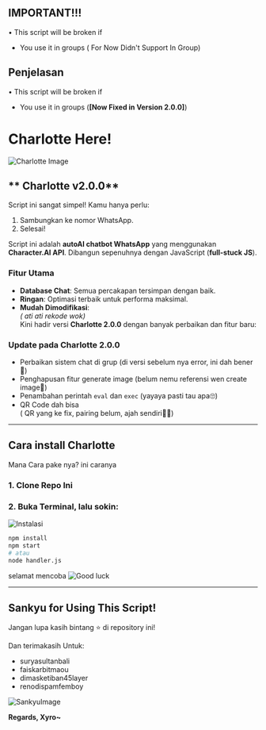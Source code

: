 ## **IMPORTANT!!!**
• This script will be broken if 
  - You use it in groups ( For Now Didn't Support In Group)

## **Penjelasan**  
• This script will be broken if  
  - You use it in groups (**[Now Fixed in Version 2.0.0]**)  

# **Charlotte Here!**  
![Charlotte Image](https://qu.ax/yBNME.jpg)  

## ** Charlotte v2.0.0**  
Script ini sangat simpel! Kamu hanya perlu:  
1. Sambungkan ke nomor WhatsApp.  
2. Selesai!  

Script ini adalah **autoAI chatbot WhatsApp** yang menggunakan **Character.AI API**. Dibangun sepenuhnya dengan JavaScript (**full-stuck JS**).  

### **Fitur Utama**  
- **Database Chat**: Semua percakapan tersimpan dengan baik.  
- **Ringan**: Optimasi terbaik untuk performa maksimal.  
- **Mudah Dimodifikasi**:  
  *( ati ati rekode wok)*  
Kini hadir versi **Charlotte 2.0.0** dengan banyak perbaikan dan fitur baru:

### **Update pada Charlotte 2.0.0**
- Perbaikan sistem chat di grup (di versi sebelum nya error, ini dah bener🥳)
- Penghapusan fitur generate image (belum nemu referensi wen create image🥀)
- Penambahan perintah `eval` dan `exec` (yayaya pasti tau apa🙄)
- QR Code dah bisa  
  ( QR yang ke fix, pairing belum, ajah sendiri👅👅)

---
## **Cara install Charlotte**
Mana Cara pake nya? ini caranya

### 1. Clone Repo Ini
### 2. Buka Terminal, lalu sokin:

![Instalasi](https://qu.ax/iKAbj.jpg)

```bash
npm install
npm start
# atau
node handler.js

```
selamat mencoba
![Good luck](https://qu.ax/DXysd.jpg)

---

## **Sankyu for Using This Script!**  
Jangan lupa kasih bintang ⭐ di repository ini!  

Dan terimakasih Untuk:
- suryasultanbali
- faiskarbitmaou
- dimasketiban45layer
- renodispamfemboy


![SankyuImage](https://qu.ax/boXue.jpg)


**Regards, Xyro~**

